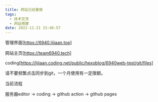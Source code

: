```yaml
---
title: 网站已经重做
tags:
  - 技术交流
  - 网站搭建
date: 2022-11-21 15:46:57
---
```

管理界面[https://6940.lijiaan.top]

网站主页[https://team6940.tech]

coding[https://lijiaan.coding.net/public/hexoblog/6940web-test/git/files]

请不要频繁点击同步到git，一个月使用有一定限额。

当前流程

服务器editor -> coding -> github action -> github pages